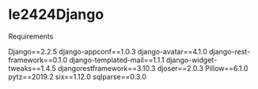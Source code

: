# le2424Django

Requirements

Django==2.2.5
django-appconf==1.0.3
django-avatar==4.1.0
django-rest-framework==0.1.0
django-templated-mail==1.1.1
django-widget-tweaks==1.4.5
djangorestframework==3.10.3
djoser==2.0.3
Pillow==6.1.0
pytz==2019.2
six==1.12.0
sqlparse==0.3.0
